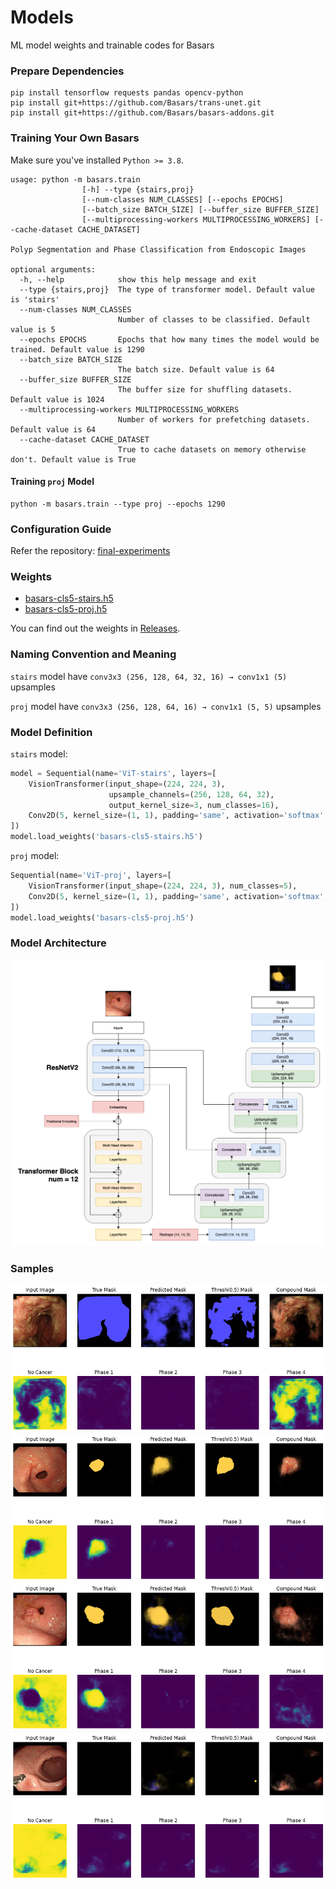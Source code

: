 # Models

ML model weights and trainable codes for Basars

### Prepare Dependencies
```
pip install tensorflow requests pandas opencv-python
pip install git+https://github.com/Basars/trans-unet.git
pip install git+https://github.com/Basars/basars-addons.git
```

### Training Your Own Basars

Make sure you've installed `Python >= 3.8`.
```
usage: python -m basars.train 
                [-h] --type {stairs,proj}
                [--num-classes NUM_CLASSES] [--epochs EPOCHS] 
                [--batch_size BATCH_SIZE] [--buffer_size BUFFER_SIZE]
                [--multiprocessing-workers MULTIPROCESSING_WORKERS] [--cache-dataset CACHE_DATASET]

Polyp Segmentation and Phase Classification from Endoscopic Images

optional arguments:
  -h, --help            show this help message and exit
  --type {stairs,proj}  The type of transformer model. Default value is 'stairs'
  --num-classes NUM_CLASSES
                        Number of classes to be classified. Default value is 5
  --epochs EPOCHS       Epochs that how many times the model would be trained. Default value is 1290
  --batch_size BATCH_SIZE
                        The batch size. Default value is 64
  --buffer_size BUFFER_SIZE
                        The buffer size for shuffling datasets. Default value is 1024
  --multiprocessing-workers MULTIPROCESSING_WORKERS
                        Number of workers for prefetching datasets. Default value is 64
  --cache-dataset CACHE_DATASET
                        True to cache datasets on memory otherwise don't. Default value is True
```
#### Training `proj` Model
```
python -m basars.train --type proj --epochs 1290
```


### Configuration Guide
Refer the repository: [final-experiments](https://github.com/Basars/final-experiments)

### Weights

- [basars-cls5-stairs.h5](https://github.com/Basars/models/releases/download/v1.0/basars-cls5-stairs.h5)
- [basars-cls5-proj.h5](https://github.com/Basars/models/releases/download/v1.0/basars-cls5-proj.h5)

You can find out the weights in [Releases](https://github.com/Basars/models/releases).

### Naming Convention and Meaning

`stairs` model have `conv3x3 (256, 128, 64, 32, 16) → conv1x1 (5)` upsamples

`proj` model have `conv3x3 (256, 128, 64, 16) → conv1x1 (5, 5)` upsamples

### Model Definition

`stairs` model:
```python
model = Sequential(name='ViT-stairs', layers=[
    VisionTransformer(input_shape=(224, 224, 3),
                      upsample_channels=(256, 128, 64, 32),
                      output_kernel_size=3, num_classes=16),
    Conv2D(5, kernel_size=(1, 1), padding='same', activation='softmax', use_bias=False)
])
model.load_weights('basars-cls5-stairs.h5')
```

`proj` model:
```python
Sequential(name='ViT-proj', layers=[
    VisionTransformer(input_shape=(224, 224, 3), num_classes=5),
    Conv2D(5, kernel_size=(1, 1), padding='same', activation='softmax', use_bias=False)
])
model.load_weights('basars-cls5-proj.h5')
```

### Model Architecture
![architecture](https://github.com/Basars/models/blob/main/static/architecture.png)

### Samples

![r0](https://github.com/Basars/models/blob/main/static/r0.png)
![r1](https://github.com/Basars/models/blob/main/static/r1.png)
![r2](https://github.com/Basars/models/blob/main/static/r2.png)
![r3](https://github.com/Basars/models/blob/main/static/r3.png)